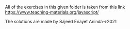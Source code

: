 All of the exercises in this given folder is taken from this link 
https://www.teaching-materials.org/javascript/

The solutions are made by Sajeed Enayet Aninda->2021
